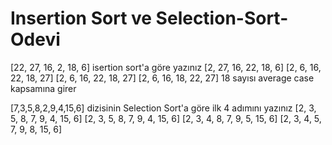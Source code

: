 # Insertion Sort ve Selection-Sort-Odevi 
[22, 27, 16, 2, 18, 6] isertion sort'a göre yazınız
[2, 27, 16, 22, 18, 6]
[2, 6, 16, 22, 18, 27]
[2, 6, 16, 22, 18, 27]
[2, 6, 16, 18, 22, 27]
18 sayısı average case kapsamına girer      
 
 [7,3,5,8,2,9,4,15,6] dizisinin Selection Sort'a göre ilk 4 adımını yazınız
 [2, 3, 5, 8, 7, 9, 4, 15, 6] 
 [2, 3, 5, 8, 7, 9, 4, 15, 6] 
 [2, 3, 4, 8, 7, 9, 5, 15, 6] 
 [2, 3, 4, 5, 7, 9, 8, 15, 6] 
 
